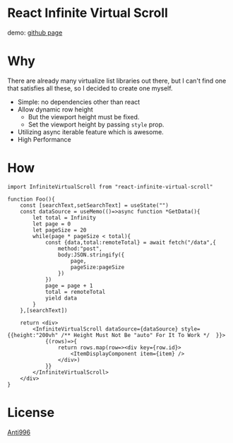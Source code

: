 # React Infinite Virtual Scroll

demo: [github page](https://buhichan.github.io/react-infinite-virtual-scroll/demo)

# Why

There are already many virtualize list libraries out there, but I can't find one that satisfies all these, so I decided to create one myself.

- Simple: no dependencies other than react
- Allow dynamic row height
    - But the viewport height must be fixed.
    - Set the viewport height by passing `style` prop.
- Utilizing async iterable feature which is awesome.
- High Performance

# How

```tsx
import InfiniteVirtualScroll from "react-infinite-virtual-scroll"

function Foo(){
    const [searchText,setSearchText] = useState("")
    const dataSource = useMemo(()=>async function *GetData(){
        let total = Infinity
        let page = 0
        let pageSize = 20
        while(page * pageSize < total){
            const {data,total:remoteTotal} = await fetch("/data",{
                method:"post",
                body:JSON.stringify({
                    page,
                    pageSize:pageSize
                })
            })
            page = page + 1
            total = remoteTotal
            yield data
        }
    },[searchText])

    return <div>
        <InfiniteVirtualScroll dataSource={dataSource} style={{height:"200vh" /** Height Must Not Be "auto" For It To Work */  }}>  
            {(rows)=>{
                return rows.map(row=><div key={row.id}>
                    <ItemDisplayComponent item={item} />
                </div>)
            }}
        </InfiniteVirtualScroll>
    </div>
}
```

# License
[Anti996](https://github.com/996icu/996.ICU/blob/master/LICENSE)